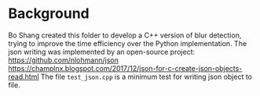 # Background
Bo Shang created this folder to develop a C++ version of blur detection, trying to improve the time efficiency over the Python implementation.
The json writing was implemented by an open-source project:
https://github.com/nlohmann/json
https://champlnx.blogspot.com/2017/12/json-for-c-create-json-objects-read.html
The file `test_json.cpp` is a minimum test for writing json object to file.